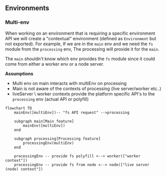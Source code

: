 ## Environments

### Multi-env

When working on an environment that is requiring a specific environment API we will create a "contextual" environment (defined as `Environment` but not exported).
For example, If we are in the `main` env and we need the `fs` module from the `processing` env, The processing will provide it for the `main`.

The `main` shouldn't know which env provides the `fs` module since it could come from either a worker env or a node server.

**Assumptions**
- Multi env on main interacts with multiEnv on processing
- Main is not aware of the contexts of processing (live server/worker etc..)
- liveServer \ worker contexts provide the platform specific API's to the `processing` env
(actual API or polyfill)

```mermaid
flowchart TD
    mainEnv([multiEnv])-- "fs API request" -->processing
    
    subgraph main[Main feature]
        mainEnv([multiEnv])
    end

    subgraph processing[Processing feature]
        processingEnv(multiEnv)
    end

    processingEnv -- provide fs polyfill <--> worker(["worker context"])
    processingEnv -- provide fs from node <--> node(["live server (node) context"])
```

